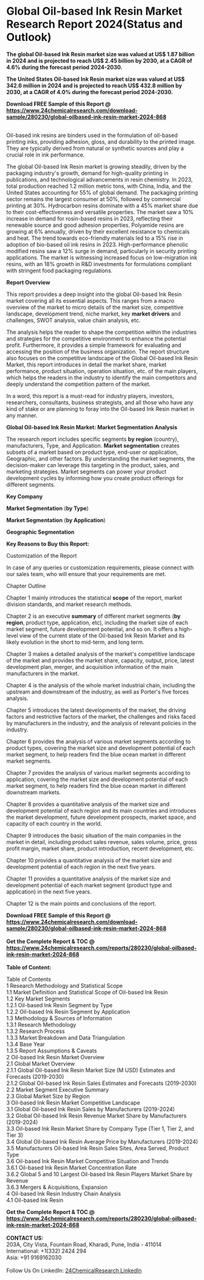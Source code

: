 <h1>Global Oil-based Ink Resin Market Research Report 2024(Status and Outlook)</h1><p><strong>The global Oil-based Ink Resin market size was valued at US$ 1.87 billion in 2024 and is projected to reach US$ 2.45 billion by 2030, at a CAGR of 4.6% during the forecast period 2024-2030.</strong></p><p>
</p><p><strong>The United States Oil-based Ink Resin market size was valued at US$ 342.6 million in 2024 and is projected to reach US$ 432.8 million by 2030, at a CAGR of 4.0% during the forecast period 2024-2030.</strong></p><div><b>Download FREE Sample of this Report @ 
            <a href="https://www.24chemicalresearch.com/download-sample/280230/global-oilbased-ink-resin-market-2024-868">
            https://www.24chemicalresearch.com/download-sample/280230/global-oilbased-ink-resin-market-2024-868</a></b></div><br><p>
</p><p>Oil-based ink resins are binders used in the formulation of oil-based printing inks, providing adhesion, gloss, and durability to the printed image. They are typically derived from natural or synthetic sources and play a crucial role in ink performance.</p><p>
</p><p>The global Oil-based Ink Resin market is growing steadily, driven by the packaging industry's growth, demand for high-quality printing in publications, and technological advancements in resin chemistry. In 2023, total production reached 1.2 million metric tons, with China, India, and the United States accounting for 55% of global demand. The packaging printing sector remains the largest consumer at 50%, followed by commercial printing at 30%. Hydrocarbon resins dominate with a 45% market share due to their cost-effectiveness and versatile properties. The market saw a 10% increase in demand for rosin-based resins in 2023, reflecting their renewable source and good adhesion properties. Polyamide resins are growing at 6% annually, driven by their excellent resistance to chemicals and heat. The trend towards eco-friendly materials led to a 15% rise in adoption of bio-based oil ink resins in 2023. High-performance phenolic modified resins saw a 12% surge in demand, particularly in security printing applications. The market is witnessing increased focus on low-migration ink resins, with an 18% growth in R&amp;D investments for formulations compliant with stringent food packaging regulations.</p><p>
</p><p><strong>Report Overview</strong></p><p>
</p><p></p><p>
</p><p>This report provides a deep insight into the global Oil-based Ink Resin market covering all its essential aspects. This ranges from a macro overview of the market to micro details of the market size, competitive landscape, development trend, niche market, key <strong>market drivers</strong> and challenges, SWOT analysis, value chain analysis, etc.</p><p>
</p><p>The analysis helps the reader to shape the competition within the industries and strategies for the competitive environment to enhance the potential profit. Furthermore, it provides a simple framework for evaluating and accessing the position of the business organization. The report structure also focuses on the competitive landscape of the Global Oil-based Ink Resin Market, this report introduces in detail the market share, market performance, product situation, operation situation, etc. of the main players, which helps the readers in the industry to identify the main competitors and deeply understand the competition pattern of the market.</p><p>
</p><p>In a word, this report is a must-read for industry players, investors, researchers, consultants, business strategists, and all those who have any kind of stake or are planning to foray into the Oil-based Ink Resin market in any manner.</p><p>
</p><p><strong>Global Oil-based Ink Resin Market: Market Segmentation Analysis</strong></p><p>
</p><p>The research report includes specific segments <strong>by region</strong> (country), manufacturers, Type, and Application. <strong>Market segmentation</strong> creates subsets of a market based on product type, end-user or application, Geographic, and other factors. By understanding the market segments, the decision-maker can leverage this targeting in the product, sales, and marketing strategies. Market segments can power your product development cycles by informing how you create product offerings for different segments.</p><p>
</p><p><strong>Key Company</strong></p><p>
</p><p>
</p><p><strong>Market Segmentation</strong> (<strong>by Type</strong>)</p><p>
</p><p>
</p><p><strong>Market Segmentation</strong> (<strong>by Application</strong>)</p><p>
</p><p>
</p><p><strong>Geographic Segmentation</strong></p><p>
</p><p>
</p><p><strong>Key Reasons to Buy this Report:</strong></p><p>
</p><p>
</p><p>Customization of the Report</p><p>
</p><p>In case of any queries or customization requirements, please connect with our sales team, who will ensure that your requirements are met.</p><p>
</p><p>Chapter Outline</p><p>
</p><p>Chapter 1 mainly introduces the statistical <strong>scope</strong> of the report, market division standards, and market research methods.</p><p>
</p><p>Chapter 2 is an executive <strong>summary</strong> of different market segments (<strong>by region</strong>, product type, application, etc), including the market size of each market segment, future development potential, and so on. It offers a high-level view of the current state of the Oil-based Ink Resin Market and its likely evolution in the short to mid-term, and long term.</p><p>
</p><p>Chapter 3 makes a detailed analysis of the market's competitive landscape of the market and provides the market share, capacity, output, price, latest development plan, merger, and acquisition information of the main manufacturers in the market.</p><p>
</p><p>Chapter 4 is the analysis of the whole market industrial chain, including the upstream and downstream of the industry, as well as Porter's five forces analysis.</p><p>
</p><p>Chapter 5 introduces the latest developments of the market, the driving factors and restrictive factors of the market, the challenges and risks faced by manufacturers in the industry, and the analysis of relevant policies in the industry.</p><p>
</p><p>Chapter 6 provides the analysis of various market segments according to product types, covering the market size and development potential of each market segment, to help readers find the blue ocean market in different market segments.</p><p>
</p><p>Chapter 7 provides the analysis of various market segments according to application, covering the market size and development potential of each market segment, to help readers find the blue ocean market in different downstream markets.</p><p>
</p><p>Chapter 8 provides a quantitative analysis of the market size and development potential of each region and its main countries and introduces the market development, future development prospects, market space, and capacity of each country in the world.</p><p>
</p><p>Chapter 9 introduces the basic situation of the main companies in the market in detail, including product sales revenue, sales volume, price, gross profit margin, market share, product introduction, recent development, etc.</p><p>
</p><p>Chapter 10 provides a quantitative analysis of the market size and development potential of each region in the next five years.</p><p>
</p><p>Chapter 11 provides a quantitative analysis of the market size and development potential of each market segment (product type and application) in the next five years.</p><p>
</p><p>Chapter 12 is the main points and conclusions of the report.</p><div><b>Download FREE Sample of this Report @ 
            <a href="https://www.24chemicalresearch.com/download-sample/280230/global-oilbased-ink-resin-market-2024-868">
            https://www.24chemicalresearch.com/download-sample/280230/global-oilbased-ink-resin-market-2024-868</a></b></div><br><div><b>Get the Complete Report & TOC @ 
            <a href="https://www.24chemicalresearch.com/reports/280230/global-oilbased-ink-resin-market-2024-868">
            https://www.24chemicalresearch.com/reports/280230/global-oilbased-ink-resin-market-2024-868</a></b></div><br>
            <b>Table of Content:</b><p>Table of Contents<br />
 1 Research Methodology and Statistical Scope<br />
 1.1 Market Definition and Statistical Scope of Oil-based Ink Resin<br />
 1.2 Key Market Segments<br />
 1.2.1 Oil-based Ink Resin Segment by Type<br />
 1.2.2 Oil-based Ink Resin Segment by Application<br />
 1.3 Methodology & Sources of Information<br />
 1.3.1 Research Methodology<br />
 1.3.2 Research Process<br />
 1.3.3 Market Breakdown and Data Triangulation<br />
 1.3.4 Base Year<br />
 1.3.5 Report Assumptions & Caveats<br />
 2 Oil-based Ink Resin Market Overview<br />
 2.1 Global Market Overview<br />
 2.1.1 Global Oil-based Ink Resin Market Size (M USD) Estimates and Forecasts (2019-2030)<br />
 2.1.2 Global Oil-based Ink Resin Sales Estimates and Forecasts (2019-2030)<br />
 2.2 Market Segment Executive Summary<br />
 2.3 Global Market Size by Region<br />
 3 Oil-based Ink Resin Market Competitive Landscape<br />
 3.1 Global Oil-based Ink Resin Sales by Manufacturers (2019-2024)<br />
 3.2 Global Oil-based Ink Resin Revenue Market Share by Manufacturers (2019-2024)<br />
 3.3 Oil-based Ink Resin Market Share by Company Type (Tier 1, Tier 2, and Tier 3)<br />
 3.4 Global Oil-based Ink Resin Average Price by Manufacturers (2019-2024)<br />
 3.5 Manufacturers Oil-based Ink Resin Sales Sites, Area Served, Product Type<br />
 3.6 Oil-based Ink Resin Market Competitive Situation and Trends<br />
 3.6.1 Oil-based Ink Resin Market Concentration Rate<br />
 3.6.2 Global 5 and 10 Largest Oil-based Ink Resin Players Market Share by Revenue<br />
 3.6.3 Mergers & Acquisitions, Expansion<br />
 4 Oil-based Ink Resin Industry Chain Analysis<br />
 4.1 Oil-based Ink Resin </p><div><b>Get the Complete Report & TOC @ 
            <a href="https://www.24chemicalresearch.com/reports/280230/global-oilbased-ink-resin-market-2024-868">
            https://www.24chemicalresearch.com/reports/280230/global-oilbased-ink-resin-market-2024-868</a></b></div><br><b>CONTACT US:</b><br>
            203A, City Vista, Fountain Road, Kharadi, Pune, India - 411014<br>
            International: +1(332) 2424 294<br>
            Asia: +91 9169162030 <br><br>
            Follow Us On LinkedIn: <a href="https://www.linkedin.com/company/24chemicalresearch/">24ChemicalResearch LinkedIn</a>